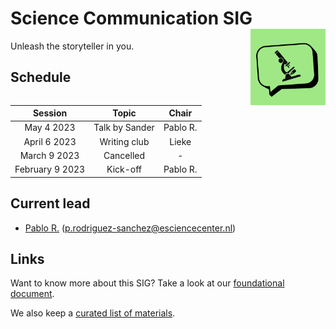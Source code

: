 # Science Communication SIG <img src="img/logo.png" width="120" align="right" />

Unleash the storyteller in you.

## Schedule

|     Session     |        Topic         |  Chair   |
|:---------------:|:--------------------:|:--------:|
|   May 4 2023    |    Talk by Sander    | Pablo R. |
|  April 6 2023   |     Writing club     |  Lieke   |
|  March 9 2023   |      Cancelled       |    -     |
| February 9 2023 |       Kick-off       | Pablo R. |

## Current lead

- [Pablo R.](https://github.com/PabRod) (p.rodriguez-sanchez@esciencecenter.nl)

## Links

Want to know more about this SIG? Take a look at our [foundational document](./docs/foundation.md).

We also keep a [curated list of materials](./docs/materials.md).
